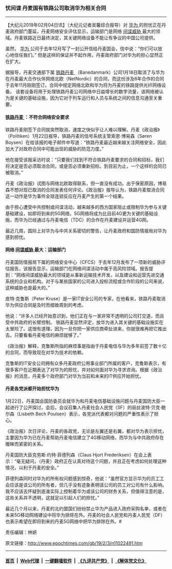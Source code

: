 ### 忧间谍 丹麦国有铁路公司取消华为相关合同
------------------------

<p>
 【大纪元2019年02月04日讯】（大纪元记者吴馨综合报导）对
 <a href="http://www.epochtimes.com/gb/tag/%E5%8D%8E%E4%B8%BA.html">
  华为
 </a>
 的担忧正在丹麦政府部门蔓延，丹麦网络安全评估显示，运输部门是网络
 <a href="http://www.epochtimes.com/gb/tag/%E9%97%B4%E8%B0%8D%E5%A8%81%E8%83%81.html">
  间谍威胁
 </a>
 最大的领域。丹麦铁路近日最终决定，其关键网络设备不能让有争议的中国公司提供。
</p>
<p>
 虽然，
 <a href="http://www.epochtimes.com/gb/tag/%E5%8D%8E%E4%B8%BA.html">
  华为
 </a>
 公司于去年12月写了一封公开信给丹麦国会，信中说：“你们可以放心地信任我们。” 但是这样的保证并不起作用，丹麦政府部门对华为的担心显然正在扩大。
</p>
<p>
 据报导，丹麦交通部下属
 <a href="http://www.epochtimes.com/gb/tag/%E9%93%81%E8%B7%AF%E4%B8%B9%E9%BA%A6.html">
  铁路丹麦
 </a>
 （Banedanmark）公司1月18日取消了与华为在丹麦最大合作伙伴网络北欧（NetNordic）的合同，而这份涉及6年合作的合同于去年11月刚刚签订。合同中规定网络北欧和华为将为丹麦的铁路提供光纤网络设备。 该套设备将用于处理铁路丹麦公司网络中日益增长的数字流量，该网络被认为是关键的基础设施，因为它对于列车运行和人员与系统之间的信息沟通至关重要。
</p>
<h4>
 <a href="http://www.epochtimes.com/gb/tag/%E9%93%81%E8%B7%AF%E4%B8%B9%E9%BA%A6.html">
  铁路丹麦
 </a>
 ：不符合网络安全要求
</h4>
<p>
 铁路丹麦刚签下合同就突然取消，速度之快似乎让人难以理解。丹麦《政治报》（Politiken）1月22日报导，铁路丹麦的信号系统主管索恩‧博易森（Søren Boysen）在给该报的电子邮件中写道：“铁路丹麦最近越来越关注网络安全，因此加大了对政府合同中可能出现的威胁的防范力度。”
</p>
<p>
 他在接受该报采访时说：“只要我们找到不符合铁路丹麦要求的合同和招标，我们将决定是否必须取消合同，或是否必须重新招标。到目前为止，一个这样的合同已被取消。”
</p>
<p>
 丹麦《政治报》试图与网络北欧取得联系，但一直没有成功。出于保密原因，博易森不想对现已取消的合同发表任何评论。《政治报》报导认为，铁路丹麦取消合同这一动作是华为事件全球连锁反应在丹麦产生的第一个结果。
</p>
<p>
 由于担心遭受中共控制或间谍活动，越来越多的西方国家阻止或限制华为参与关键基础建设，如即将到来的5G网络。5G网络将成为比目前4G更为关键的基础设施，而华为已经通过与丹麦电信（TDC）的合作在丹麦建设并运营4G网。
</p>
<p>
 最近几周，国际上对华为与中共关系密切的警告，让丹麦政府和国防情报局对华为感到担忧。
</p>
<h4>
 网络
 <a href="http://www.epochtimes.com/gb/tag/%E9%97%B4%E8%B0%8D%E5%A8%81%E8%83%81.html">
  间谍威胁
 </a>
 最大：运输部门
</h4>
<p>
 丹麦国防情报局下属的网络安全中心（CFCS）于去年12月发布了一项新的威胁评估报告，该报告显示，运输部门在网络间谍活动中属于高风险领域。报告提到：“网络间谍威胁最大的领域是从事新运输技术开发，以及建设和运营先进交通系统的企业和机构。对于与某些国家的公司进入投标流程或合作阶段的公司来说，这种威胁也是最大的。”
</p>
<p>
 皮特·克鲁斯（Peter Kruse）是一家IT安全公司的专家，在他看来，铁路丹麦取消华为供应合同是及时而细致周到的考虑。
</p>
<p>
 他说：“许多人已经开始意识到，他们正在与一家非常不透明的公司打交道，而且受中共政府的长臂控制。 铁路丹麦显然评定，放华为进入其关键的基础设施实在太冒险了。这很有道理，因为一旦你把一家供应商牵扯进来，你就很难再把它推出去。只要看看丹麦电信的麻烦就够了。”
</p>
<p>
 《政治报》解释，克鲁斯所指的麻烦事是指由于丹麦电信与华为多年前签了数十亿的合同，而导致现在对华为技术的依赖。
</p>
<p>
 克鲁斯的IT安全公司拥有众多丹麦政府公用事业部门所属的客户，克鲁斯表示，有很多客户在近期表达了对华为的担忧，并对如何面对华为寻求咨询。根据《政治报》的消息，丹麦多个政府部门对华为当前和未来的IT供应开始担忧。
</p>
<h4>
 丹麦各党派都开始担忧华为
</h4>
<p>
 1月22日，丹麦国会国防委员会就华为和丹麦电信基础设施问题与丹麦国防大臣一起进行了公开探讨。会后，会议召集人丹麦社会人民党（SF）的丽丝波特·贝克‧鲍尔森（Lisbeth Bech Poulsen）表示，各党派代表都对问题的严重性表示了担心。
</p>
<p>
 《政治报》次日评论，丹麦的各政党，无论是左翼还是右翼，都对华为表示担忧，主要因为华为已在丹麦帮助丹麦电信建立了4G移动网络，而华为与中共政府存在暧昧而紧密的关系。
</p>
<p>
 丹麦国防大臣克劳斯‧约特‧菲德列森（Claus Hjort Frederiksen）在会上表示：“毫无疑问，（丹麦）政府正在认真对待这个问题，并且正在考虑如何处理这种情况，以利于丹麦的安全。”
</p>
<p>
 菲德列森同时对华为的所有权问题感到惊奇，他说：“虽然官方显示华为的员工工会应该是该公司的所有者，但几乎没有迹象表明该公司的员工对公司有什么影响。 我不应该去怀疑到底谁实际上控制着华为或该公司的财务关系，但值得注意的是，这些关系并不透明，这就足以引起人们的担忧。”
</p>
<p>
 最近几个月以来，丹麦的北约盟国们纷纷禁止华为产品进入政府采购名单，或者在未来5G移动网络建设中将华为排除在外。丹麦的社会人民党和丹麦人民党（DF）也表示希望在即将到来的丹麦5G网络中把华为排除在外。#
</p>
<p>
 责任编辑：林妍
</p>

原文链接：http://www.epochtimes.com/gb/19/2/3/n11022491.htm


------------------------
#### [首页](https://github.com/gfw-breaker/banned-news/blob/master/README.md) &nbsp;|&nbsp; [Web代理](https://github.com/labour-camp/helloworld) &nbsp;|&nbsp; [一键翻墙软件](https://github.com/gfw-breaker/nogfw/blob/master/README.md) &nbsp;|&nbsp; [《九评共产党》](https://github.com/gfw-breaker/9ping.md/blob/master/README.md#九评之一评共产党是什么) &nbsp;|&nbsp; [《解体党文化》](https://github.com/gfw-breaker/jtdwh.md/blob/master/README.md#绪论)


